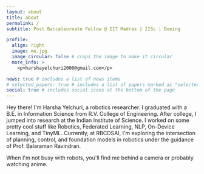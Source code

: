 ```yaml
---
layout: about
title: about
permalink: /
subtitle: Post Baccalaureate Fellow @ IIT Madras | IISc | Boeing 

profile:
  align: right
  image: me.jpg
  image_circular: false # crops the image to make it circular
  more_info: >
    <p>harshayelchuri2000@gmail.com</p>

news: true # includes a list of news items
# selected_papers: true # includes a list of papers marked as "selected={true}"
social: true # includes social icons at the bottom of the page
---
```


Hey there! I'm Harsha Yelchuri, a robotics researcher. I graduated with a B.E. in Information Science from R.V. College of Engineering.  After college, I jumped into research at the Indian Institute of Science. I worked on some pretty cool stuff like Robotics, Federated Learning, NLP, On-Device Learning, and TinyML. Currently, at RBCDSAI, I'm exploring the intersection of planning, control, and foundation models in robotics under the guidance of Prof. Balaraman Ravindran.

When I'm not busy with robots, you'll find me behind a camera or probably watching anime.